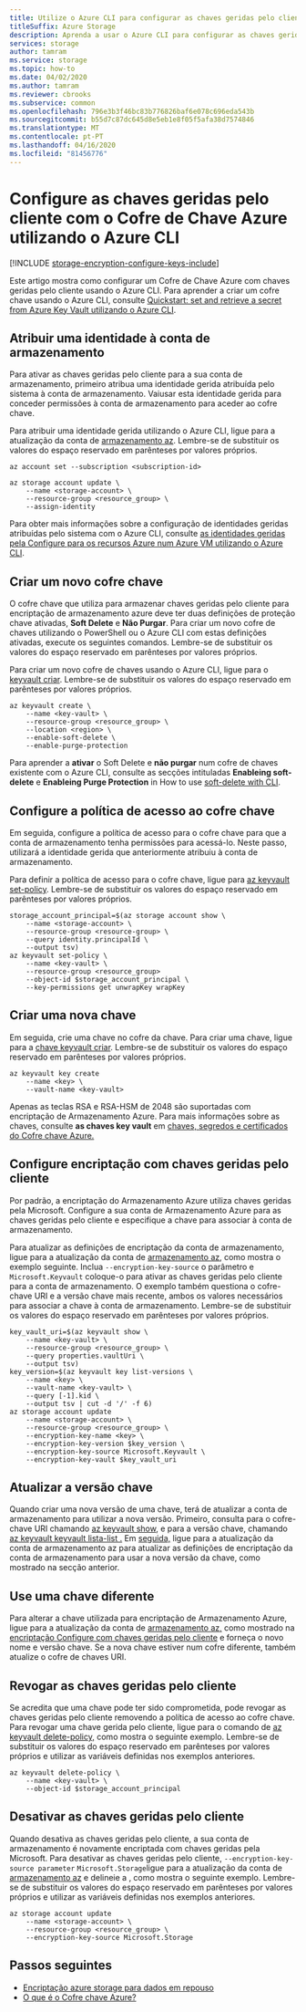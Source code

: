 ```yaml
---
title: Utilize o Azure CLI para configurar as chaves geridas pelo cliente
titleSuffix: Azure Storage
description: Aprenda a usar o Azure CLI para configurar as chaves geridas pelo cliente com o Cofre de Chaves Azure para encriptação de Armazenamento Azure.
services: storage
author: tamram
ms.service: storage
ms.topic: how-to
ms.date: 04/02/2020
ms.author: tamram
ms.reviewer: cbrooks
ms.subservice: common
ms.openlocfilehash: 796e3b3f46bc83b776826baf6e078c696eda543b
ms.sourcegitcommit: b55d7c87dc645d8e5eb1e8f05f5afa38d7574846
ms.translationtype: MT
ms.contentlocale: pt-PT
ms.lasthandoff: 04/16/2020
ms.locfileid: "81456776"
---
```

# <a name="configure-customer-managed-keys-with-azure-key-vault-by-using-azure-cli"></a>Configure as chaves geridas pelo cliente com o Cofre de Chave Azure utilizando o Azure CLI

[!INCLUDE [storage-encryption-configure-keys-include](../../../includes/storage-encryption-configure-keys-include.md)]

Este artigo mostra como configurar um Cofre de Chave Azure com chaves geridas pelo cliente usando o Azure CLI. Para aprender a criar um cofre chave usando o Azure CLI, consulte [Quickstart: set and retrieve a secret from Azure Key Vault utilizando o Azure CLI](../../key-vault/secrets/quick-create-cli.md).

## <a name="assign-an-identity-to-the-storage-account"></a>Atribuir uma identidade à conta de armazenamento

Para ativar as chaves geridas pelo cliente para a sua conta de armazenamento, primeiro atribua uma identidade gerida atribuída pelo sistema à conta de armazenamento. Vaiusar esta identidade gerida para conceder permissões à conta de armazenamento para aceder ao cofre chave.

Para atribuir uma identidade gerida utilizando o Azure CLI, ligue para a atualização da conta de [armazenamento az](/cli/azure/storage/account#az-storage-account-update). Lembre-se de substituir os valores do espaço reservado em parênteses por valores próprios.

```azurecli-interactive
az account set --subscription <subscription-id>

az storage account update \
    --name <storage-account> \
    --resource-group <resource_group> \
    --assign-identity
```

Para obter mais informações sobre a configuração de identidades geridas atribuídas pelo sistema com o Azure CLI, consulte [as identidades geridas pela Configure para os recursos Azure num Azure VM utilizando o Azure CLI](../../active-directory/managed-identities-azure-resources/qs-configure-cli-windows-vm.md).

## <a name="create-a-new-key-vault"></a>Criar um novo cofre chave

O cofre chave que utiliza para armazenar chaves geridas pelo cliente para encriptação de armazenamento azure deve ter duas definições de proteção chave ativadas, **Soft Delete** e **Não Purgar**. Para criar um novo cofre de chaves utilizando o PowerShell ou o Azure CLI com estas definições ativadas, execute os seguintes comandos. Lembre-se de substituir os valores do espaço reservado em parênteses por valores próprios.

Para criar um novo cofre de chaves usando o Azure CLI, ligue para o [keyvault criar](/cli/azure/keyvault#az-keyvault-create). Lembre-se de substituir os valores do espaço reservado em parênteses por valores próprios.

```azurecli-interactive
az keyvault create \
    --name <key-vault> \
    --resource-group <resource_group> \
    --location <region> \
    --enable-soft-delete \
    --enable-purge-protection
```

Para aprender a **ativar** o Soft Delete e **não purgar** num cofre de chaves existente com o Azure CLI, consulte as secções intituladas **Enableing soft-delete** e **Enableing Purge Protection** in How to use [soft-delete with CLI](../../key-vault/general/soft-delete-cli.md).

## <a name="configure-the-key-vault-access-policy"></a>Configure a política de acesso ao cofre chave

Em seguida, configure a política de acesso para o cofre chave para que a conta de armazenamento tenha permissões para acessá-lo. Neste passo, utilizará a identidade gerida que anteriormente atribuiu à conta de armazenamento.

Para definir a política de acesso para o cofre chave, ligue para [az keyvault set-policy](/cli/azure/keyvault#az-keyvault-set-policy). Lembre-se de substituir os valores do espaço reservado em parênteses por valores próprios.

```azurecli-interactive
storage_account_principal=$(az storage account show \
    --name <storage-account> \
    --resource-group <resource-group> \
    --query identity.principalId \
    --output tsv)
az keyvault set-policy \
    --name <key-vault> \
    --resource-group <resource_group>
    --object-id $storage_account_principal \
    --key-permissions get unwrapKey wrapKey
```

## <a name="create-a-new-key"></a>Criar uma nova chave

Em seguida, crie uma chave no cofre da chave. Para criar uma chave, ligue para a [chave keyvault criar](/cli/azure/keyvault/key#az-keyvault-key-create). Lembre-se de substituir os valores do espaço reservado em parênteses por valores próprios.

```azurecli-interactive
az keyvault key create
    --name <key> \
    --vault-name <key-vault>
```

Apenas as teclas RSA e RSA-HSM de 2048 são suportadas com encriptação de Armazenamento Azure. Para mais informações sobre as chaves, consulte **as chaves key vault** em [chaves, segredos e certificados do Cofre chave Azure.](../../key-vault/about-keys-secrets-and-certificates.md#key-vault-keys)

## <a name="configure-encryption-with-customer-managed-keys"></a>Configure encriptação com chaves geridas pelo cliente

Por padrão, a encriptação do Armazenamento Azure utiliza chaves geridas pela Microsoft. Configure a sua conta de Armazenamento Azure para as chaves geridas pelo cliente e especifique a chave para associar à conta de armazenamento.

Para atualizar as definições de encriptação da conta de armazenamento, ligue para a atualização da conta de [armazenamento az](/cli/azure/storage/account#az-storage-account-update), como mostra o exemplo seguinte. Inclua `--encryption-key-source` o parâmetro e `Microsoft.Keyvault` coloque-o para ativar as chaves geridas pelo cliente para a conta de armazenamento. O exemplo também questiona o cofre-chave URI e a versão chave mais recente, ambos os valores necessários para associar a chave à conta de armazenamento. Lembre-se de substituir os valores do espaço reservado em parênteses por valores próprios.

```azurecli-interactive
key_vault_uri=$(az keyvault show \
    --name <key-vault> \
    --resource-group <resource_group> \
    --query properties.vaultUri \
    --output tsv)
key_version=$(az keyvault key list-versions \
    --name <key> \
    --vault-name <key-vault> \
    --query [-1].kid \
    --output tsv | cut -d '/' -f 6)
az storage account update
    --name <storage-account> \
    --resource-group <resource_group> \
    --encryption-key-name <key> \
    --encryption-key-version $key_version \
    --encryption-key-source Microsoft.Keyvault \
    --encryption-key-vault $key_vault_uri
```

## <a name="update-the-key-version"></a>Atualizar a versão chave

Quando criar uma nova versão de uma chave, terá de atualizar a conta de armazenamento para utilizar a nova versão. Primeiro, consulta para o cofre-chave URI chamando [az keyvault show](/cli/azure/keyvault#az-keyvault-show), e para a versão chave, chamando [az keyvault keyvault lista-list .](/cli/azure/keyvault/key#az-keyvault-key-list-versions) Em [seguida,](/cli/azure/storage/account#az-storage-account-update) ligue para a atualização da conta de armazenamento az para atualizar as definições de encriptação da conta de armazenamento para usar a nova versão da chave, como mostrado na secção anterior.

## <a name="use-a-different-key"></a>Use uma chave diferente

Para alterar a chave utilizada para encriptação de Armazenamento Azure, ligue para a atualização da conta de [armazenamento az,](/cli/azure/storage/account#az-storage-account-update) como mostrado na [encriptação Configure com chaves geridas pelo cliente](#configure-encryption-with-customer-managed-keys) e forneça o novo nome e versão chave. Se a nova chave estiver num cofre diferente, também atualize o cofre de chaves URI.

## <a name="revoke-customer-managed-keys"></a>Revogar as chaves geridas pelo cliente

Se acredita que uma chave pode ter sido comprometida, pode revogar as chaves geridas pelo cliente removendo a política de acesso ao cofre chave. Para revogar uma chave gerida pelo cliente, ligue para o comando de [az keyvault delete-policy,](/cli/azure/keyvault#az-keyvault-delete-policy) como mostra o seguinte exemplo. Lembre-se de substituir os valores do espaço reservado em parênteses por valores próprios e utilizar as variáveis definidas nos exemplos anteriores.

```azurecli-interactive
az keyvault delete-policy \
    --name <key-vault> \
    --object-id $storage_account_principal
```

## <a name="disable-customer-managed-keys"></a>Desativar as chaves geridas pelo cliente

Quando desativa as chaves geridas pelo cliente, a sua conta de armazenamento é novamente encriptada com chaves geridas pela Microsoft. Para desativar as chaves geridas pelo cliente, `--encryption-key-source parameter` `Microsoft.Storage`ligue para a atualização da conta de [armazenamento az](/cli/azure/storage/account#az-storage-account-update) e delineie a , como mostra o seguinte exemplo. Lembre-se de substituir os valores do espaço reservado em parênteses por valores próprios e utilizar as variáveis definidas nos exemplos anteriores.

```azurecli-interactive
az storage account update
    --name <storage-account> \
    --resource-group <resource_group> \
    --encryption-key-source Microsoft.Storage
```

## <a name="next-steps"></a>Passos seguintes

- [Encriptação azure storage para dados em repouso](storage-service-encryption.md) 
- [O que é o Cofre chave Azure?](https://docs.microsoft.com/azure/key-vault/key-vault-overview)
